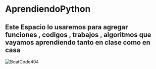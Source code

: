 # AprendiendoPython
 ## Este Espacio lo usaremos para agregar funciones , codigos , trabajos , algoritmos que vayamos aprendiendo tanto en clase como en casa
![BoatCode404](https://github.com/BoatCode404/AprendiendoPython/assets/166348131/a52d78eb-8861-4774-92a6-ca231b6feedc)
<!--
#Comience creando un archivo nuevo o cargando un archivo existente . Recomendamos que cada repositorio incluya README , LICENSE y .gitignore .

#Operadores aritméticos:
Suma(+): a + b
Resta(-): a - b
Multiplicación(*): a * b
División(/): a / b
Módulo(%): a % b
División de piso(//): a // b
Exponenciación(**): a ** b
